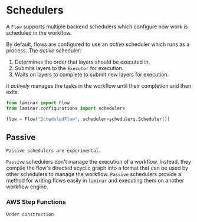 # Schedulers

A ``Flow`` supports multiple backend schedulers which configure how work is scheduled in the workflow.

By default, flows are configured to use an *active* scheduler which runs as a process. The *active* scheduler:

1. Determines the order that layers should be executed in.
1. Submits layers to the `Executor` for execution.
1. Waits on layers to complete to submit new layers for execution.

it *actively* manages the tasks in the workflow until their completion and then exits.

```python
from laminar import Flow
from laminar.configurations import schedulers

flow = Flow("ScheduledFlow", scheduler=schedulers.Scheduler())
```

## Passive

```{warning}
Passive schedulers are experimental.
```

`Passive` schedulers don't manage the execution of a workflow. Instead, they compile the flow's directed acyclic graph into a format that can be used by other schedulers to manage the workflow. `Passive` schedulers provide a method for writing flows easily in `laminar` and executing them on another workflow engine.

### AWS Step Functions

```{note}
Under construction
```
